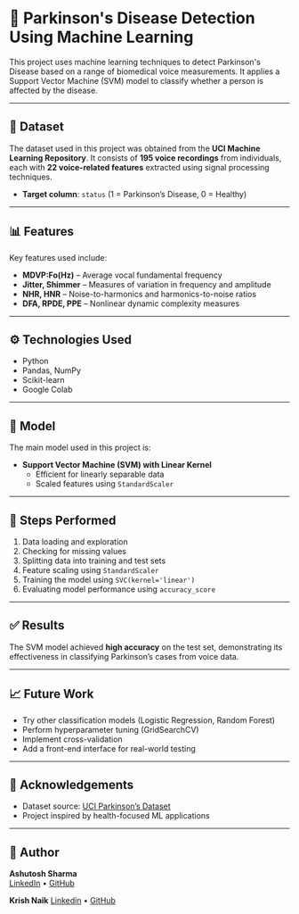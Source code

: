 # 🧠 Parkinson's Disease Detection Using Machine Learning

This project uses machine learning techniques to detect Parkinson's Disease based on a range of biomedical voice measurements. It applies a Support Vector Machine (SVM) model to classify whether a person is affected by the disease.

---

## 📁 Dataset

The dataset used in this project was obtained from the **UCI Machine Learning Repository**. It consists of **195 voice recordings** from individuals, each with **22 voice-related features** extracted using signal processing techniques.

- **Target column**: `status` (1 = Parkinson’s Disease, 0 = Healthy)

---

## 📊 Features

Key features used include:
- **MDVP:Fo(Hz)** – Average vocal fundamental frequency
- **Jitter, Shimmer** – Measures of variation in frequency and amplitude
- **NHR, HNR** – Noise-to-harmonics and harmonics-to-noise ratios
- **DFA, RPDE, PPE** – Nonlinear dynamic complexity measures

---

## ⚙️ Technologies Used

- Python
- Pandas, NumPy
- Scikit-learn
- Google Colab

---

## 🧠 Model

The main model used in this project is:

- **Support Vector Machine (SVM) with Linear Kernel**
  - Efficient for linearly separable data
  - Scaled features using `StandardScaler`

---

## 🔬 Steps Performed

1. Data loading and exploration
2. Checking for missing values
3. Splitting data into training and test sets
4. Feature scaling using `StandardScaler`
5. Training the model using `SVC(kernel='linear')`
6. Evaluating model performance using `accuracy_score`

---

## ✅ Results

The SVM model achieved **high accuracy** on the test set, demonstrating its effectiveness in classifying Parkinson’s cases from voice data.

---

## 📈 Future Work

- Try other classification models (Logistic Regression, Random Forest)
- Perform hyperparameter tuning (GridSearchCV)
- Implement cross-validation
- Add a front-end interface for real-world testing

---

## 🙌 Acknowledgements

- Dataset source: [UCI Parkinson’s Dataset](https://archive.ics.uci.edu/ml/datasets/parkinsons)
- Project inspired by health-focused ML applications

---

## 📌 Author

**Ashutosh Sharma**  
[LinkedIn](https://www.linkedin.com/in/ashutosh-sharma-79557728a/) • [GitHub](https://github.com/AshutoshSharma-pixel)

**Krish Naik**
[Linkedin](https://www.linkedin.com/in/krish-naik-6900ab204/) • [GitHub](https://github.com/Krissh2609)
